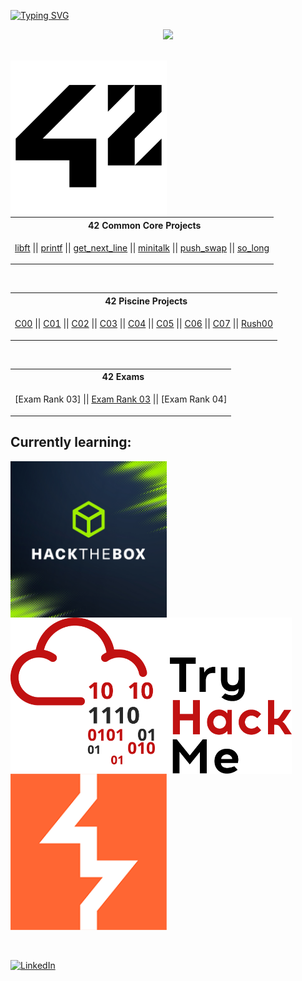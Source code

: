 <a href="https://git.io/typing-svg"><img src="https://readme-typing-svg.demolab.com?font=Fira+Code&size=30&pause=1000&color=FFFFFF&background=FF000000&vCenter=true&width=1000&lines=++++Hi!+My+name+is+Pawel+and+I'm+currently+a+42+student" alt="Typing SVG" /></a>
<p align="center">
    <img src="https://skillicons.dev/icons?i=c,python,git,docker,debian,linux,windows,github"/>
</p>
<br>
<a href="https://www.42heilbronn.de/en/?_gl=1*138a8s*_up*MQ..&gclid=Cj0KCQjww5u2BhDeARIsALBuLnPIqIUVFLC692elBFgjtKE8jnV5W0YhCH9zJADNEJ-jPBlSYaDuDLAaAlXKEALw_wcB">
  <img align="left" src="https://github.com/paprzyby/paprzyby/blob/main/42_Logo.png"
        width="250" 
       height="250" />
</a>
<table align="center">
<tr>
<th align="center"> &nbsp; 42 Common Core Projects</th>
</tr>
<tr>
<td>

[libft](https://github.com/paprzyby/libft) || [printf](https://github.com/paprzyby/ft_printf) || [get_next_line](https://github.com/paprzyby/get_next_line)
|| [minitalk](https://github.com/paprzyby/minitalk) || [push_swap](https://github.com/paprzyby/push_swap) || [so_long](https://github.com/paprzyby/so_long)

</td>
</tr> </table>
<br>
<table align="center">
<tr>
<th align="center""> &nbsp; 42 Piscine Projects</th>
</tr>
<tr>
<td>

[C00](https://github.com/paprzyby/42-Piscine/tree/main/C00) || [C01](https://github.com/paprzyby/42-Piscine/tree/main/C01) || [C02](https://github.com/paprzyby/42-Piscine/tree/main/C02)
|| [C03](https://github.com/paprzyby/42-Piscine/tree/main/C03) || [C04](https://github.com/paprzyby/42-Piscine/tree/main/C04) || [C05](https://github.com/paprzyby/42-Piscine/tree/main/C05)
|| [C06](https://github.com/paprzyby/42-Piscine/tree/main/C06) || [C07](https://github.com/paprzyby/42-Piscine/tree/main/C07) || [Rush00](https://github.com/paprzyby/Rush00)

</td> </tr> </table>
<br>
<table align="center">
<tr>
<th align="center""> &nbsp; 42 Exams</th>
</tr>
<tr>
<td>

[Exam Rank 03] || [Exam Rank 03](https://github.com/paprzyby/Exam03) || [Exam Rank 04]

</td> </tr> </table>
<h2>
  Currently learning:
</h2>
<a href="https://academy.hackthebox.com/">
  <img align="center" src="https://github.com/paprzyby/paprzyby/blob/main/0x0.png"
      width="250" 
      height="250" />
</a>
<a href="https://tryhackme.com/">
  <img align="center" src="https://github.com/paprzyby/paprzyby/blob/main/THMlogo.png"
      width="450" 
      height="250" />
</a>
<a href="https://portswigger.net/">
  <img align="center" src="https://github.com/paprzyby/paprzyby/blob/main/portswigger_logo.png"
      width="250" 
      height="250" />
</a>
<br>
<br>
<br>

[![LinkedIn](https://img.shields.io/badge/LinkedIn-%230077B5.svg?logo=linkedin&logoColor=white)](https://linkedin.com/in/pawel-przybyla-52296431a)
